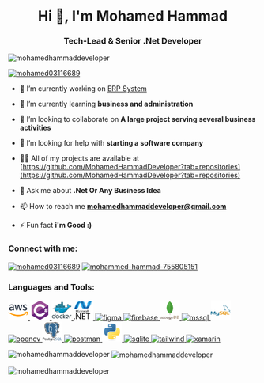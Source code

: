 <h1 align="center">Hi 👋, I'm Mohamed Hammad</h1>
<h3 align="center">Tech-Lead & Senior .Net Developer</h3>

<p align="left"> <img src="https://komarev.com/ghpvc/?username=mohamedhammaddeveloper&label=Profile%20views&color=0e75b6&style=flat" alt="mohamedhammaddeveloper" /> </p>

<p align="left"> <a href="https://twitter.com/mohamed03116689" target="blank"><img src="https://img.shields.io/twitter/follow/mohamed03116689?logo=twitter&style=for-the-badge" alt="mohamed03116689" /></a> </p>

- 🔭 I’m currently working on [ERP System](https://www.youtube.com/@HorusTechnicalSolutions)

- 🌱 I’m currently learning **business and administration**

- 👯 I’m looking to collaborate on **A large project serving several business activities**

- 🤝 I’m looking for help with **starting a software company**

- 👨‍💻 All of my projects are available at [https://github.com/MohamedHammadDeveloper?tab=repositories](https://github.com/MohamedHammadDeveloper?tab=repositories)

- 💬 Ask me about **.Net Or Any Business Idea**

- 📫 How to reach me **mohamedhammaddeveloper@gmail.com**

- ⚡ Fun fact **i'm Good :)**

<h3 align="left">Connect with me:</h3>
<p align="left">
<a href="https://twitter.com/mohamed03116689" target="blank"><img align="center" src="https://raw.githubusercontent.com/rahuldkjain/github-profile-readme-generator/master/src/images/icons/Social/twitter.svg" alt="mohamed03116689" height="30" width="40" /></a>
<a href="https://linkedin.com/in/mohammed-hammad-755805151" target="blank"><img align="center" src="https://raw.githubusercontent.com/rahuldkjain/github-profile-readme-generator/master/src/images/icons/Social/linked-in-alt.svg" alt="mohammed-hammad-755805151" height="30" width="40" /></a>
</p>

<h3 align="left">Languages and Tools:</h3>
<p align="left"> <a href="https://aws.amazon.com" target="_blank" rel="noreferrer"> <img src="https://raw.githubusercontent.com/devicons/devicon/master/icons/amazonwebservices/amazonwebservices-original-wordmark.svg" alt="aws" width="40" height="40"/> </a> <a href="https://www.w3schools.com/cs/" target="_blank" rel="noreferrer"> <img src="https://raw.githubusercontent.com/devicons/devicon/master/icons/csharp/csharp-original.svg" alt="csharp" width="40" height="40"/> </a> <a href="https://www.docker.com/" target="_blank" rel="noreferrer"> <img src="https://raw.githubusercontent.com/devicons/devicon/master/icons/docker/docker-original-wordmark.svg" alt="docker" width="40" height="40"/> </a> <a href="https://dotnet.microsoft.com/" target="_blank" rel="noreferrer"> <img src="https://raw.githubusercontent.com/devicons/devicon/master/icons/dot-net/dot-net-original-wordmark.svg" alt="dotnet" width="40" height="40"/> </a> <a href="https://www.figma.com/" target="_blank" rel="noreferrer"> <img src="https://www.vectorlogo.zone/logos/figma/figma-icon.svg" alt="figma" width="40" height="40"/> </a> <a href="https://firebase.google.com/" target="_blank" rel="noreferrer"> <img src="https://www.vectorlogo.zone/logos/firebase/firebase-icon.svg" alt="firebase" width="40" height="40"/> </a> <a href="https://www.mongodb.com/" target="_blank" rel="noreferrer"> <img src="https://raw.githubusercontent.com/devicons/devicon/master/icons/mongodb/mongodb-original-wordmark.svg" alt="mongodb" width="40" height="40"/> </a> <a href="https://www.microsoft.com/en-us/sql-server" target="_blank" rel="noreferrer"> <img src="https://www.svgrepo.com/show/303229/microsoft-sql-server-logo.svg" alt="mssql" width="40" height="40"/> </a> <a href="https://www.mysql.com/" target="_blank" rel="noreferrer"> <img src="https://raw.githubusercontent.com/devicons/devicon/master/icons/mysql/mysql-original-wordmark.svg" alt="mysql" width="40" height="40"/> </a> <a href="https://opencv.org/" target="_blank" rel="noreferrer"> <img src="https://www.vectorlogo.zone/logos/opencv/opencv-icon.svg" alt="opencv" width="40" height="40"/> </a> <a href="https://www.postgresql.org" target="_blank" rel="noreferrer"> <img src="https://raw.githubusercontent.com/devicons/devicon/master/icons/postgresql/postgresql-original-wordmark.svg" alt="postgresql" width="40" height="40"/> </a> <a href="https://postman.com" target="_blank" rel="noreferrer"> <img src="https://www.vectorlogo.zone/logos/getpostman/getpostman-icon.svg" alt="postman" width="40" height="40"/> </a> <a href="https://www.python.org" target="_blank" rel="noreferrer"> <img src="https://raw.githubusercontent.com/devicons/devicon/master/icons/python/python-original.svg" alt="python" width="40" height="40"/> </a> <a href="https://www.sqlite.org/" target="_blank" rel="noreferrer"> <img src="https://www.vectorlogo.zone/logos/sqlite/sqlite-icon.svg" alt="sqlite" width="40" height="40"/> </a> <a href="https://tailwindcss.com/" target="_blank" rel="noreferrer"> <img src="https://www.vectorlogo.zone/logos/tailwindcss/tailwindcss-icon.svg" alt="tailwind" width="40" height="40"/> </a> <a href="https://dotnet.microsoft.com/apps/xamarin" target="_blank" rel="noreferrer"> <img src="https://raw.githubusercontent.com/detain/svg-logos/780f25886640cef088af994181646db2f6b1a3f8/svg/xamarin.svg" alt="xamarin" width="40" height="40"/> </a> </p>

<p><img align="left" src="https://github-readme-stats.vercel.app/api/top-langs?username=mohamedhammaddeveloper&show_icons=true&locale=en&layout=compact" alt="mohamedhammaddeveloper" /></p>

<p>&nbsp;<img align="center" src="https://github-readme-stats.vercel.app/api?username=mohamedhammaddeveloper&show_icons=true&locale=en" alt="mohamedhammaddeveloper" /></p>

<p><img align="center" src="https://github-readme-streak-stats.herokuapp.com/?user=mohamedhammaddeveloper&" alt="mohamedhammaddeveloper" /></p>
